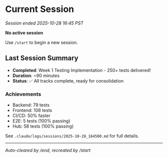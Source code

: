 # Current Session

_Session ended 2025-10-28 16:45 PST_

**No active session**

Use `/start` to begin a new session.

## Last Session Summary
- **Completed**: Week 1 Testing Implementation - 250+ tests delivered!
- **Duration**: ~90 minutes
- **Status**: ✅ All tracks complete, ready for consolidation

### Achievements
- Backend: 79 tests
- Frontend: 108 tests
- CI/CD: 50% faster
- E2E: 5 tests (100% passing)
- Hub: 58 tests (100% passing)

See `.claude/logs/sessions/2025-10-28_164500.md` for full details.

---
*Auto-cleared by /end, recreated by /start*
